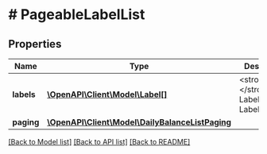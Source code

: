 # # PageableLabelList

## Properties

Name | Type | Description | Notes
------------ | ------------- | ------------- | -------------
**labels** | [**\OpenAPI\Client\Model\Label[]**](Label.md) | &lt;strong&gt;Type:&lt;/strong&gt; Label&lt;br/&gt; Labels |
**paging** | [**\OpenAPI\Client\Model\DailyBalanceListPaging**](DailyBalanceListPaging.md) |  |

[[Back to Model list]](../../README.md#models) [[Back to API list]](../../README.md#endpoints) [[Back to README]](../../README.md)
